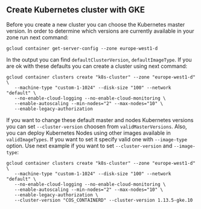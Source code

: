 ## Create Kubernetes cluster with GKE
Before you create a new cluster you can choose the Kubernetes master version. In order to determine which versions are currently available in your zone run next command:
```
gcloud container get-server-config --zone europe-west1-d
```
In the output you can find `defaultClusterVersion`, `defaultImageType`. If you are ok with these defaults you can create a cluster using next command:

```
gcloud container clusters create "k8s-cluster" --zone "europe-west1-d" \
   --machine-type "custom-1-1024" --disk-size "100" --network "default" \
   --no-enable-cloud-logging --no-enable-cloud-monitoring \
   --enable-autoscaling --min-nodes="2" --max-nodes="10" \
   --enable-legacy-authorization
```
If you want to change these default master and nodes Kubernetes versions you can set `--cluster-version` choosen from `validMasterVersions`. 
Also, you can deploy Kubernetes Nodes using other images available in `validImageTypes`. If you want to set it specify valid one with `--image-type` option.
Use next example if you want to set `--cluster-version` and `--image-type`:
```
gcloud container clusters create "k8s-cluster" --zone "europe-west1-d" \
   --machine-type "custom-1-1024" --disk-size "100" --network "default" \
   --no-enable-cloud-logging --no-enable-cloud-monitoring \
   --enable-autoscaling --min-nodes="2" --max-nodes="10" \
   --enable-legacy-authorization \
   --cluster-version "COS_CONTAINERD" --cluster-version 1.13.5-gke.10
```